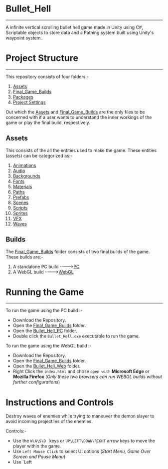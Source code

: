 # Bullet_Hell
***
A infinite vertical scrolling bullet hell game made in Unity using C#, Scriptable objects to store data and a Pathing system built using Unity's waypoint system.

# Project Structure
***
This repository consists of four folders:-

1. [Assets](Assets)
2. [Final_Game_Builds](Final_Game_Builds)
3. [Packages](Packages)
4. [Project Settings](ProjectSettings)

Out which the [Assets](Assets) and [Final_Game_Builds](Final_Game_Builds) are the only files to be concerned with if a user wants to understand the inner workings of the game or play the final build, respectively.

## Assets
This consists of the all the entities used to make the game. These entities (assets) can be categorized as:-
1. [Animations](Assets/Animations)
2. [Audio](Assets/Audio)
3. [Backgrounds](Assets/Backgrounds)
4. [Fonts](Assets/Fonts)
5. [Materials](Assets/Material)
6. [Paths](Assets/Paths)
7. [Prefabs](Assets/PreFabs)
8. [Scenes](Assets/Scenes)
9. [Scripts](Assets/Scripts)
10. [Sprites](Assets/Sprites) 
11. [VFX](Assets/VFX)
12. [Waves](Assets/Waves)

## Builds
The [Final_Game_Builds](Final_Game_Builds) folder consists of two final builds of the game. These builds are:-

1. A standalone PC build ---->[PC](Final_Game_Builds/Bullet_Hell_PC)
2. A WebGL build         ---->[WebGL](Final_Game_Builds/Bullet_Hell_Web)

# Running the Game
***
To run the game using the PC build :-

- Download the Repository.
- Open the [Final_Game_Builds](Final_Game_Builds) folder.
- Open the [Bullet_Hell_PC](Final_Game_Builds/Block_Breaker_PC_Build) folder.
- Double click the `Bullet_Hell.exe` executable to run the game.

To run the game using the WebGL build :-

- Download the Repository.
- Open the [Final_Game_Builds](Final_Game_Builds) folder.
- Open the [Bullet_Hell_Web](Final_Game_Builds/Bullet_Hell_Web) folder.
- Right Click the `index.html` and chose `open with` **Microsoft Edge** or **Mozilla Firefox** (*Only these two browsers can run WEBGL builds without further configurations*)

# Instructions and Controls
Destroy waves of enemies while trying to maneuver the demon slayer to avoid incoming projectiles of the enemies.

Controls:-
- Use the `W\A\S\D ` keys or `UP\LEFT\DOWN\RIGHT` arrow keys to move the player within the game.
- Use `Left Mouse Click` to select UI options (*Start Menu, Game Over Screen and Pause Menu*)
- Use `Left 


